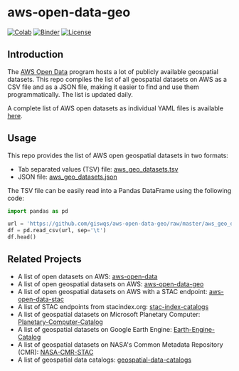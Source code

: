 # aws-open-data-geo

[![Colab](https://colab.research.google.com/assets/colab-badge.svg)](https://colab.research.google.com/github/giswqs/aws-open-data-geo/blob/master/aws_geo_datasets.ipynb)
[![Binder](https://mybinder.org/badge_logo.svg)](https://mybinder.org/v2/gh/giswqs/aws-open-data-geo/HEAD?labpath=aws_geo_datasets.ipynb)
[![License](https://img.shields.io/badge/License-MIT-yellow.svg)](https://opensource.org/licenses/MIT)

## Introduction

The [AWS Open Data](https://registry.opendata.aws/) program hosts a lot of publicly available geospatial datasets. This repo compiles the list of all geospatial datasets on AWS as a CSV file and as a JSON file, making it easier to find and use them programmatically. The list is updated daily.

A complete list of AWS open datasets as individual YAML files is available [here](https://github.com/awslabs/open-data-registry).

## Usage

This repo provides the list of AWS open geospatial datasets in two formats:

- Tab separated values (TSV) file: [aws_geo_datasets.tsv](https://github.com/giswqs/aws-open-data-geo/blob/master/aws_geo_datasets.tsv)
- JSON file: [aws_geo_datasets.json](https://github.com/giswqs/aws-open-data-geo/blob/master/aws_geo_datasets.json)

The TSV file can be easily read into a Pandas DataFrame using the following code:

```python
import pandas as pd

url = 'https://github.com/giswqs/aws-open-data-geo/raw/master/aws_geo_datasets.tsv'
df = pd.read_csv(url, sep='\t')
df.head()
```

## Related Projects

- A list of open datasets on AWS: [aws-open-data](https://github.com/giswqs/aws-open-data)
- A list of open geospatial datasets on AWS: [aws-open-data-geo](https://github.com/giswqs/aws-open-data-geo)
- A list of open geospatial datasets on AWS with a STAC endpoint: [aws-open-data-stac](https://github.com/giswqs/aws-open-data-stac)
- A list of STAC endpoints from stacindex.org: [stac-index-catalogs](https://github.com/giswqs/stac-index-catalogs)
- A list of geospatial datasets on Microsoft Planetary Computer: [Planetary-Computer-Catalog](https://github.com/giswqs/Planetary-Computer-Catalog)
- A list of geospatial datasets on Google Earth Engine: [Earth-Engine-Catalog](https://github.com/giswqs/Earth-Engine-Catalog)
- A list of geospatial datasets on NASA's Common Metadata Repository (CMR): [NASA-CMR-STAC](https://github.com/giswqs/NASA-CMR-STAC)
- A list of geospatial data catalogs: [geospatial-data-catalogs](https://github.com/giswqs/geospatial-data-catalogs)

